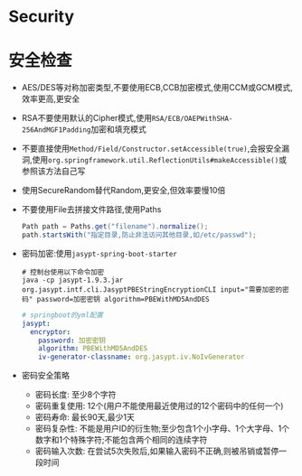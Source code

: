 # Security



# 安全检查



* AES/DES等对称加密类型,不要使用ECB,CCB加密模式,使用CCM或GCM模式,效率更高,更安全

* RSA不要使用默认的Cipher模式,使用`RSA/ECB/OAEPWithSHA-256AndMGF1Padding`加密和填充模式

* 不要直接使用`Method/Field/Constructor.setAccessible(true)`,会报安全漏洞,使用`org.springframework.util.ReflectionUtils#makeAccessible()`或参照该方法自己写

* 使用SecureRandom替代Random,更安全,但效率要慢10倍

* 不要使用File去拼接文件路径,使用Paths

  ```java
  Path path = Paths.get("filename").normalize();
  path.startsWith("指定目录,防止非法访问其他目录,如/etc/passwd");
  ```

* 密码加密:使用`jasypt-spring-boot-starter`

  ```shell
  # 控制台使用以下命令加密
  java -cp jasypt-1.9.3.jar org.jasypt.intf.cli.JasyptPBEStringEncryptionCLI input="需要加密的密码" password=加密密钥 algorithm=PBEWithMD5AndDES
  ```

  

  ```yaml
  # springboot的yml配置
  jasypt:
    encryptor:
      password: 加密密钥
      algorithm: PBEWithMD5AndDES
      iv-generator-classname: org.jasypt.iv.NoIvGenerator
  ```

* 密码安全策略
  * 密码长度: 至少8个字符
  * 密码重复使用: 12个(用户不能使用最近使用过的12个密码中的任何一个)
  * 密码寿命: 最长90天,最少1天
  * 密码复杂性: 不能是用户ID的衍生物;至少包含1个小字母、1个大字母、1个数字和1个特殊字符;不能包含两个相同的连续字符
  * 密码输入次数: 在尝试5次失败后,如果输入密码不正确,则被吊销或暂停一段时间